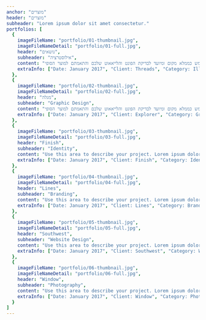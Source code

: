 ```yaml
---
anchor: "מוצרים"
header: "מוצרים"
subheader: "Lorem ipsum dolor sit amet consectetur."
portfolios: [
  {
    imageFileName: "portfolio/01-thumbnail.jpg",
    imageFileNameDetail: "portfolio/01-full.jpg",
    header: "נושאים",
    subheader: "אילוסטרציה",
    content: "חוללו לכם טקסט חסר משמעות בעברית המכיל מילים לפי נושא הפרויקט עליו אתם עובדים. 'לורם איפסום' הוא מלל שמשמש כממלא מקום ומיועד לבדיקת הפונט והלייאאוט שלכם והתאמתם למוצר הסופי.",
    extraInfo: ["Date: January 2017", "Client: Threads", "Category: Illustration"]
  },
  {
    imageFileName: "portfolio/02-thumbnail.jpg",
    imageFileNameDetail: "portfolio/02-full.jpg",
    header: "מגלה",
    subheader: "Graphic Design",
    content: "חוללו לכם טקסט חסר משמעות בעברית המכיל מילים לפי נושא הפרויקט עליו אתם עובדים. 'לורם איפסום' הוא מלל שמשמש כממלא מקום ומיועד לבדיקת הפונט והלייאאוט שלכם והתאמתם למוצר הסופי.",
    extraInfo: ["Date: January 2017", "Client: Explorer", "Category: Graphic Design"]
  },
  {
    imageFileName: "portfolio/03-thumbnail.jpg",
    imageFileNameDetail: "portfolio/03-full.jpg",
    header: "Finish",
    subheader: "Identity",
    content: "Use this area to describe your project. Lorem ipsum dolor sit amet, consectetur adipisicing elit. Est blanditiis dolorem culpa incidunt minus dignissimos deserunt repellat aperiam quasi sunt officia expedita beatae cupiditate, maiores repudiandae, nostrum, reiciendis facere nemo!",
    extraInfo: ["Date: January 2017", "Client: Finish", "Category: Identity"]
  },
  {
    imageFileName: "portfolio/04-thumbnail.jpg",
    imageFileNameDetail: "portfolio/04-full.jpg",
    header: "Lines",
    subheader: "Branding",
    content: "Use this area to describe your project. Lorem ipsum dolor sit amet, consectetur adipisicing elit. Est blanditiis dolorem culpa incidunt minus dignissimos deserunt repellat aperiam quasi sunt officia expedita beatae cupiditate, maiores repudiandae, nostrum, reiciendis facere nemo!",
    extraInfo: ["Date: January 2017", "Client: Lines", "Category: Branding"]
  },
  {
    imageFileName: "portfolio/05-thumbnail.jpg",
    imageFileNameDetail: "portfolio/05-full.jpg",
    header: "Southwest",
    subheader: "Website Design",
    content: "Use this area to describe your project. Lorem ipsum dolor sit amet, consectetur adipisicing elit. Est blanditiis dolorem culpa incidunt minus dignissimos deserunt repellat aperiam quasi sunt officia expedita beatae cupiditate, maiores repudiandae, nostrum, reiciendis facere nemo!",
    extraInfo: ["Date: January 2017", "Client: Southwest", "Category: Website Design"]
  },
  {
    imageFileName: "portfolio/06-thumbnail.jpg",
    imageFileNameDetail: "portfolio/06-full.jpg",
    header: "Window",
    subheader: "Photography",
    content: "Use this area to describe your project. Lorem ipsum dolor sit amet, consectetur adipisicing elit. Est blanditiis dolorem culpa incidunt minus dignissimos deserunt repellat aperiam quasi sunt officia expedita beatae cupiditate, maiores repudiandae, nostrum, reiciendis facere nemo!",
    extraInfo: ["Date: January 2017", "Client: Window", "Category: Photography"]
  }
]
---
```

